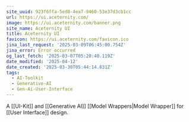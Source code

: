 ```yaml
---
site_uuid: 923f6ffa-5ed8-4ea7-9460-53e37d3cb1cc
url: https://ui.aceternity.com/
image: https://ui.aceternity.com/banner.png
site_name: Aceternity UI
title: Aceternity UI
favicon: https://ui.aceternity.com/favicon.ico
jina_last_request: '2025-03-09T06:45:00.754Z'
jina_error: Error occurred
og_last_fetch: '2025-03-07T05:20:40.119Z'
date_modified: '2025-04-12'
date_created: '2025-03-30T05:44:14.831Z'
tags:
  - AI-Toolkit
  - Generative-AI
  - Gen-Ai-User-Interface
---
```




































A [[UI-Kit]] and [[Generative AI]] [[Model Wrappers|Model Wrapper]] for [[User Interface]] design.

